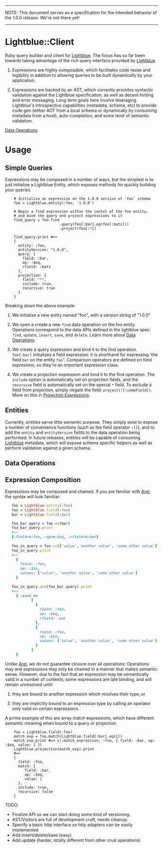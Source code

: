 
[Lightblue]:(https://github.com/lightblue-platform)
[Arel]:(https://github.com/rails/arel)
[Data Operations]: #Data_Operations
[Query Expressions]: #Query_Expressions
[Projection Expressions]: #Projection_Expressions
[Expression Composition]: #Expression_Composition

---

NOTE:  This document serves as a specification for the intended behavior of the 1.0.0 release. We're not there yet!

---

# Lightblue::Client

Ruby query builder and client for [Lightblue][]. The focus has so far been towards taking advantage of the rich query interface provided by [Lightblue][]

1. Expressions are highly composable, which facilitates code reuse and legibility in addition to allowing queries to be built dynamically by your application.

2. Expressions are backed by an AST, which currently provides syntactic validation against the Lightblue specification, as well as decent hinting and error messaging. Long term goals here involve leveraging Lightblue's introspective capabilities (metadata, schema, etc) to provide code gen (either AOT from a local schema or dynamically by consuming metadata from a host), auto-completion, and some level of semantic validation.

[Data Operations][]

# Usage 

## Simple Queries
Expressions may be composed in a number of ways, but the simplest is to just
initialize a Lightblue Entity, which exposes methods for quickly building your 
queries.

```
    # Initialize an expression on the 1.0.0 version of `foo` schema
    foo = Lightblue.entity(:foo, '1.0.0') 
 
    # Begin a find expression within the contxt of the foo entity,
    # and bind the query and project expressions to it
    find_query = foo.find
                         .query(foo[:bar].eq(foo[:batz]))
                         .project(foo[:*])
    
    find_query.print #=>
    {
      entity: :foo,
      entityVersion: "1.0.0",
      query: { 
        field: :bar, 
        op: :$eq, 
        rfield: :batz
      },
      projection: {
        field: "*",
        include: true,
        recursive: true
      }
    }
```
Breaking down the above example:

1. We initialize a new entity named "foo", with a version string of "1.0.0"

2. We open a create a new `find` data operation on the foo entity. Operations correspond to the data APIs defined in the lightblue spec: `find`, `update`, `insert`, `save`, and `delete`. Learn more about [Data Operations][].

3. We create a query expression and bind it to the find operation. `foo[:bar]` initializes a field expression: it is shorthand for expressing 'the field `bar` on the entity `foo`". Comparison operators are defined on field expresions, so they're an important expression class.
4. We create a projection expression and bind it to the find operation. The `include` option is automatically set on projection fields, and the `recursive` field is automatically set on 
the special `*` field. To exclude a field from projection, simply negate the field: `project(![:someField])`. More on this in [Projection Expressions][].

## Entities

Currently, entities serve little semantic purpose. They simply exist to expose a number of convenience functions (such as the field operator `:[]`), and to add the `entity` and `entityVersion` fields to the data operation being performed. In future releases, entities will be capable of consuming [Lightblue][] metadata, which will expose schema specific helpers as well as perform validation against a given schema.


## Data Operations

## Expression Composition


Expressions may be composed and chained. If you are familiar with [Arel][], the syntax will look familiar:

```ruby
   foo = Lightblue.entity(:foo)
   foo = Lightblue.field(:foo)
   bar = Lightblue.field(:bar)

   foo_bar_query = foo.eq(bar)
   foo_bar_query.print 
   #=> 
   {:field=>:foo, :op=>:$eq, :rfield=>:bar}
   
   foo_in_query = foo.in(['value','another value', 'some other value'])
   foo_in_query.print 
   #=>
     { 
       field: :foo,
       op: :$in,
       values: ["value", 'another value', 'some other value']
     }
 
   foo_in_query.and(foo_bar_query).print 
   #=>
     { :$and => 
            [
              { 
                field: :foo,
                op: :$eq,
                rfield: :bar
              },
              { 
                field: :foo,
                op: :$in,
                values: ["value", 'another value', 'some other value']
              }
            ]
     }
```


Unlike [Arel][], we do not guarantee closure over all operations: Operations may 
and expressions may only be chained in a manner that makes semantic sense. However, due to the fact that an expression may be semantically valid in a 
number of contexts, some expressions are late binding, and will remain unresolved until:

1. they are bound to another expression which resolves their type, or 

2. they are implicitly bound to an expression type by calling an operator only valid on certain expressions. 

A prime example of this are array match expressions, which have different semantic meaning when bound to a query or projection. 
```
    foo = Lightblue.field(:foo)
    match_exp = foo.match(Lightblue.field[:bar].eq(1))
    match_exp.print #=> s(:match_expression, :foo, { field: :bar, op: :$eq, value: 1 })
    Lightblue.projection(match_exp).print 
    #=> 
    { 
      field: :foo, 
      match: { 
         field: :bar, 
         op: :$eq, 
         value: 1 
      }, 
      include: true, 
      recursive: false 
    }
```

TODO:

* Finalize API so we can start doing some kind of versioning.
* AST/Visitors are full of development cruft, needs cleanup.
* Specify a basic http interface so http adapters can be easily implemented
* Add insert/delete/save (easy)
* Add update (harder, totally different from other crud operations)


